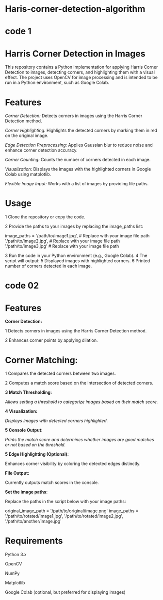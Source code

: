 # Haris-corner-detection-algorithm
# code 1
# Harris Corner Detection in Images
This repository contains a Python implementation for applying Harris Corner Detection to images, detecting corners, and highlighting them with a visual effect. The     project uses OpenCV for image processing and is intended to be run in a Python environment, such as Google Colab.
      

# Features
_Corner Detection:_ Detects corners in images using the Harris Corner Detection method.

_Corner Highlighting:_ Highlights the detected corners by marking them in red on the original image.

_Edge Detection Preprocessing:_ Applies Gaussian blur to reduce noise and enhance corner detection accuracy.

_Corner Counting:_ Counts the number of corners detected in each image.

_Visualization:_ Displays the images with the highlighted corners in Google Colab using matplotlib.

_Flexible Image Input:_ Works with a list of images by providing file paths.

# Usage
1 Clone the repository or copy the code.

2 Provide the paths to your images by replacing the image_paths list:

image_paths = 
    '/path/to/image1.jpg',  # Replace with your image file path
    '/path/to/image2.jpg',  # Replace with your image file path
    '/path/to/image3.jpg'   # Replace with your image file path

3 Run the code in your Python environment (e.g., Google Colab).
4 The script will output:
5 Displayed images with highlighted corners.
6 Printed number of corners detected in each image.


# code 02

# Features
**Corner Detection:**

1 Detects corners in images using the Harris Corner Detection method.

2 Enhances corner points by applying dilation.
# Corner Matching:

1 Compares the detected corners between two images.

2 Computes a match score based on the intersection of detected corners.

**3 Match Thresholding:**

_Allows setting a threshold to categorize images based on their match score._

**4 Visualization:**

_Displays images with detected corners highlighted._

**5 Console Output:**

_Prints the match score and determines whether images are good matches or not based on the threshold._

**5 Edge Highlighting (Optional):**

Enhances corner visibility by coloring the detected edges distinctly.

**File Output:**

Currently outputs match scores in the console.


**Set the image paths:**

Replace the paths in the script below with your image paths:

original_image_path = '/path/to/original/image.png'
image_paths = 
    '/path/to/rotated/image1.jpg',
    '/path/to/rotated/image2.jpg',
    '/path/to/another/image.jpg'


# Requirements

Python 3.x

OpenCV

NumPy

Matplotlib

Google Colab (optional, but preferred for displaying images)

